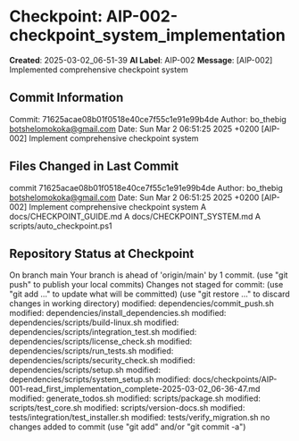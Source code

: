 # Checkpoint: AIP-002-checkpoint_system_implementation
**Created**: 2025-03-02_06-51-39
**AI Label**: AIP-002
**Message**: [AIP-002] Implemented comprehensive checkpoint system

## Commit Information
Commit: 71625acae08b01f0518e40ce7f55c1e91e99b4de Author: bo_thebig <botshelomokoka@gmail.com> Date: Sun Mar 2 06:51:25 2025 +0200  [AIP-002] Implement comprehensive checkpoint system 

## Files Changed in Last Commit
commit 71625acae08b01f0518e40ce7f55c1e91e99b4de Author: bo_thebig <botshelomokoka@gmail.com> Date:   Sun Mar 2 06:51:25 2025 +0200      [AIP-002] Implement comprehensive checkpoint system  A	docs/CHECKPOINT_GUIDE.md A	docs/CHECKPOINT_SYSTEM.md A	scripts/auto_checkpoint.ps1

## Repository Status at Checkpoint
On branch main Your branch is ahead of 'origin/main' by 1 commit.   (use "git push" to publish your local commits)  Changes not staged for commit:   (use "git add <file>..." to update what will be committed)   (use "git restore <file>..." to discard changes in working directory) 	modified:   dependencies/commit_push.sh 	modified:   dependencies/install_dependencies.sh 	modified:   dependencies/scripts/build-linux.sh 	modified:   dependencies/scripts/integration_test.sh 	modified:   dependencies/scripts/license_check.sh 	modified:   dependencies/scripts/run_tests.sh 	modified:   dependencies/scripts/security_check.sh 	modified:   dependencies/scripts/setup.sh 	modified:   dependencies/scripts/system_setup.sh 	modified:   docs/checkpoints/AIP-001-read_first_implementation_complete-2025-03-02_06-36-47.md 	modified:   generate_todos.sh 	modified:   scripts/package.sh 	modified:   scripts/test_core.sh 	modified:   scripts/version-docs.sh 	modified:   tests/integration/test_installer.sh 	modified:   tests/verify_migration.sh  no changes added to commit (use "git add" and/or "git commit -a")
